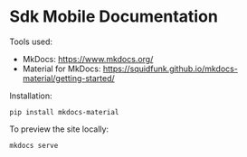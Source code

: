 # Sdk Mobile Documentation

Tools used: 

- MkDocs: https://www.mkdocs.org/
- Material for MkDocs: https://squidfunk.github.io/mkdocs-material/getting-started/

Installation: 

```
pip install mkdocs-material
```

To preview the site locally: 

```
mkdocs serve
```
